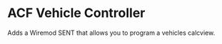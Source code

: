 ACF Vehicle Controller
======================

Adds a Wiremod SENT that allows you to program a vehicles calcview.
